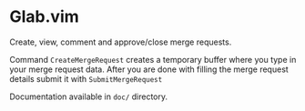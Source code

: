 # Glab.vim

Create, view, comment and approve/close merge requests.

Command `CreateMergeRequest` creates a temporary buffer where you type in your merge request data.
After you are done with filling the merge request details submit it with `SubmitMergeRequest`

Documentation available in `doc/` directory. 
